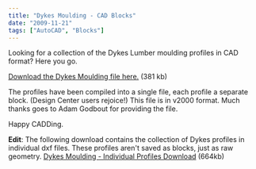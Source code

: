 ```yaml
---
title: "Dykes Moulding - CAD Blocks"
date: "2009-11-21"
tags: ["AutoCAD", "Blocks"]
---
```


Looking for a collection of the Dykes Lumber moulding profiles in CAD format? Here you go.

[Download the Dykes Moulding file here.](https://www.scenic-shop.com/wp/wp-content/uploads/2009/11/Dykes-Moulding.dwg.zip) (381 kb)

The profiles have been compiled into a single file, each profile a separate block. (Design Center users rejoice!) This file is in v2000 format. Much thanks goes to Adam Godbout for providing the file.

Happy CADDing.

**Edit**: The following download contains the collection of Dykes profiles in individual dxf files. These profiles aren't saved as blocks, just as raw geometry. [Dykes Moulding - Individual Profiles Download](https://www.scenic-shop.com/wp/wp-content/uploads/2009/11/Dykes-Moulding-Individuals.zip) (664kb)
